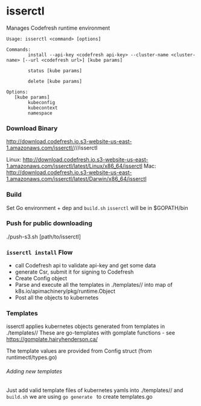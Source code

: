 # isserctl

Manages Codefresh runtime environment

```
Usage: isserctl <command> [options]

Commands:
        install --api-key <codefresh api-key> --cluster-name <cluster-name> [--url <codefresh url>] [kube params]

        status [kube params]

        delete [kube params]

Options:
   [kube params]
        kubeconfig
        kubecontext
        namespace
```

### Download Binary
http://download.codefresh.io.s3-website-us-east-1.amazonaws.com/isserctl/<version>/<system>/<platform>/isserctl

Linux: http://download.codefresh.io.s3-website-us-east-1.amazonaws.com/isserctl/latest/Linux/x86_64/isserctl
Mac: http://download.codefresh.io.s3-website-us-east-1.amazonaws.com/isserctl/latest/Darwin/x86_64/isserctl

### Build
Set Go environment + dep and `build.sh`
`isserctl` will be in $GOPATH/bin

### Push for public downloading
./push-s3.sh <version> [path/to/isserctl]

### `isserctl install` Flow
- call Codefresh api to validate api-key and get some data
- generate Csr, submit it for signing to Codefresh 
- Create Config object
- Parse and execute all the templates in ./templates/<runtime-type>/ into map of k8s.io/apimachinery/pkg/runtime.Object 
- Post all the objects to kubernetes

### Templates
isserctl applies kubernetes objects generated from templates in ./templates/<runtime-type>/
These are go-templates with gomplate functions - see https://gomplate.hairyhenderson.ca/ 

The template values are provided from Config struct (from runtimectl/types.go)

###### Adding new templates
Just add valid template files of kubernetes yamls into ./templates/<runtime-type>/
and `build.sh`
we are using `go generate ` to create templates.go 



